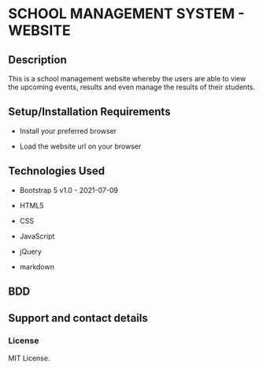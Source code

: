 # SCHOOL MANAGEMENT SYSTEM - WEBSITE


## Description
This is a school management website whereby the users are able to view the upcoming events, results and even manage the results of their students.


## Setup/Installation Requirements
* Install your preferred browser

* Load the website url on your browser

## Technologies Used
* Bootstrap 5 v1.0 - 2021-07-09

* HTML5

* CSS

* JavaScript

* jQuery

* markdown

## BDD 

## Support and contact details

### License
MIT License. 
